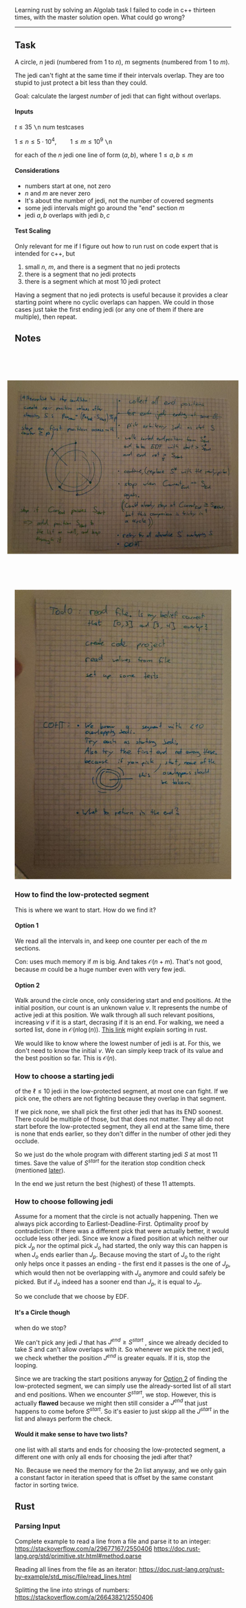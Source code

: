 Learning rust by solving an Algolab task I failed to code in c++ thirteen times, with the master solution open. What could go wrong?

<hr/>

## Task

A circle, $n$ jedi (numbered from $1$ to $n$), $m$ segments (numbered from $1$ to $m$).

The jedi can't fight at the same time if their intervals overlap. They are too stupid to just protect a bit less than they could.

Goal: calculate the largest *number* of jedi that can fight without overlaps.

#### Inputs

$t \leq 35$ <kbd>\n</kbd> num testcases

$1 \leq n \leq 5\cdot10^4,\qquad 1\leq m \leq 10^9$ <kbd>\n</kbd>

for each of the $n$ jedi one line of form $(a,b)$, where $1\leq a, b \leq m$

#### Considerations

* numbers start at one, not zero
* $n$ and $m$ are never zero
* It's about the number of jedi, not the number of covered segments
* some jedi intervals might go around the "end" section $m$
* jedi $a,b$ overlaps with jedi $b,c$

#### Test Scaling

Only relevant for me if I figure out how to run rust on code expert that is intended for c++, but

1. small $n$, $m$, and there is a segment that no jedi protects
2. there is a segment that no jedi protects
3. there is a segment which at most 10 jedi protect

Having a segment that no jedi protects is useful because it provides a clear starting point where no cyclic overlaps can happen. We could in those cases just take the first ending jedi (or any one of them if there are multiple), then repeat.

## Notes


<center><img src="./notes/note1.jpg" style="transform:rotate(-90deg);width:80%" /> </center>

![](./notes/note2.jpg)

### How to find the low-protected segment

This is where we want to start. How do we find it?

#### Option 1

We read all the intervals in, and keep one counter per each of the $m$ sections.

Con: uses much memory if $m$ is big. And takes $\mathcal{O}(n+m)$. That's not good, because $m$ could be a huge number even with very few jedi.

#### Option 2

Walk around the circle once, only considering start and end positions.
At the initial position, our count is an unknown value $v$. It represents the numbe of active jedi at this position. We walk through all such relevant positions, increasing $v$ if it is a start, decrasing if it is an end. For walking, we need a sorted list, done in $\mathcal{O}\left(n \log {\left(n\right)}\right)$.
[This link](https://stackoverflow.com/questions/56105305/how-to-sort-a-vec-of-structs-by-a-string-field) might explain sorting in rust.

We would like to know where the lowest number of jedi is at. For this, we don't need to know the initial $v$. We can simply keep track of its value and the best position so far. This is $\mathcal{O}(n)$.

### How to choose a starting jedi

of the $\ell \leq 10$ jedi in the low-protected segment, at most one can fight. If we pick one, the others are not fighting because they overlap in that segment.

If we pick none, we shall pick the first other jedi that has its END soonest. There could be multiple of those, but that does not matter. They all do not start before the low-protected segment, they all end at the same time, there is none that ends earlier, so they don't differ in the number of other jedi they occlude.

So we just do the whole program with different starting jedi $S$ at most $11$ times.
Save the value of $S^{start}$ for the iteration stop condition check (mentioned [later](#it's-a-Circle-though)).

In the end we just return the best (highest) of these 11 attempts.

### How to choose following jedi

Assume for a moment that the circle is not actually happening. Then we always pick according to Earliest-Deadline-First. Optimality proof by contradiction: If there was a different pick that were actually better, it would occlude less other jedi. Since we know a fixed position at which neither our pick $J_p$ nor the optimal pick $J_o$ had started, the only way this can happen is when $J_o$ ends earlier than $J_p$. Because moving the start of $J_o$ to the right only helps once it passes an ending - the first end it passes is the one of $J_p$, which would then not be overlapping with $J_o$ anymore and could safely be picked. But if $J_o$ indeed has a sooner end than $J_p$, it is equal to $J_p$.

So we conclude that we choose by EDF.

#### It's a Circle though

when do we stop? 

We can't pick any jedi $J$ that has $J^{end} \geq S^{start}$ , since we already decided to take $S$ and can't allow overlaps with it. So whenever we pick the next jedi, we check whether the position $J^{end}$ is greater equals. If it is, stop the looping.

Since we are tracking the start positions anyway for [Option 2](#Option-2) of finding the low-protected segment, we can simply use the already-sorted list of all start and end positions. When we encounter $S^{start}$, we stop. However, this is actually **flawed** because we might then still consider a $J^{end}$ that just happens to come before $S^{start}$. So it's easier to just skipp all the $J^{start}$ in the list and always perform the check.

#### Would it make sense to have two lists?

one list with all starts and ends for choosing the low-protected segment, a different one with only all ends for choosing the jedi after that?

No. Because we need the memory for the $2n$ list anyway, and we only gain a constant factor in iteration speed that is offset by the same constant factor in sorting twice.

## Rust

### Parsing Input

Complete example to read a line from a file and parse it to an integer:
https://stackoverflow.com/a/29677167/2550406
https://doc.rust-lang.org/std/primitive.str.html#method.parse

Reading all lines from the file as an iterator:
https://doc.rust-lang.org/rust-by-example/std_misc/file/read_lines.html

Splitting the line into strings of numbers:
https://stackoverflow.com/a/26643821/2550406

